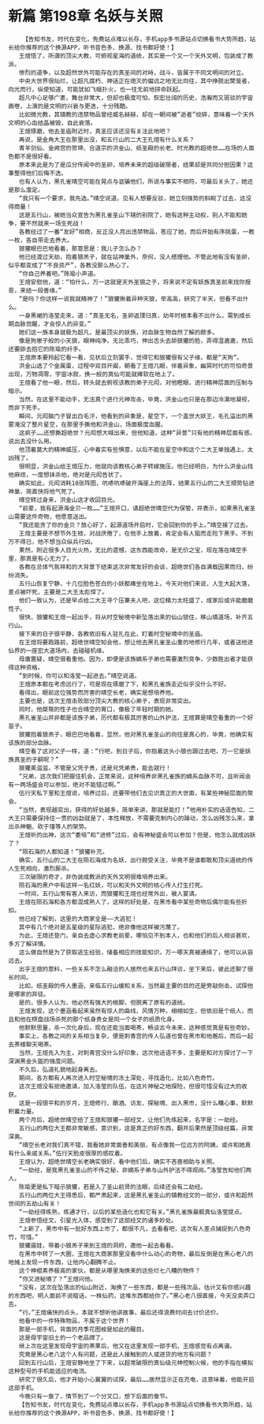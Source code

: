 # 新篇 第198章 名妖与关照
        【告知书友，时代在变化，免费站点难以长存，手机app多书源站点切换看书大势所趋，站长给你推荐的这个换源APP，听书音色多、换源、找书都好使！】
       王煊悟了，所谓的顶尖大教，可俯视星海的道统，其实是一个又一个天外文明，包装成了教派。
       惨烈的道争，以及超然世外可能存在的真圣间的对峙，战斗，皆属于不同文明间的对立。
       中央大世界很灿烂，让超凡腐朽、神话正在熄灭的偏远之地无比向往，其中挣脱出樊笼者，向光而行，纵使知道，可能犹如飞蛾扑火，也一往无前地拼命跃起。
       超凡中心足够广袤，舞台非常大，但却也极度可怕，恢宏壮阔的历史，浩瀚而又斑驳的宇宙画卷，上演的是文明的兴衰与更迭，十分残酷。
       比如微光教，其镇教的违禁物品曾经威名赫赫，却在一朝间被“逝者”绞碎，意味着一个天外文明的心血结晶被毁，自此衰落。
       王煊琢磨，他去圣庙附近时，真圣应该还没有关注此地吧？
       再说，是金角大王在那里出没，和五行山的二大王孔煊有什么关系？
       青羊剑仙、金阙宫的贺坤、合道宗的洪金山、纸圣殿的长老、时光教的超绝世……在场的人面色都不是很好看。
       原本来此是为了是瓜分传闻中的圣卵，培养未来的超级破限者，结果却是共同分担因果？这事整得他们后悔不迭。
       也有人认为，黑孔雀晴空可能在晃点与诓骗他们，所说与事实不相符，可最后关头了，她还是那么澹定。
       “我只有一个要求，我先选。”晴空说道，见有人想要反驳，她立刻强势的斜睨了过去，这没得商量！
       这是五行山，被她当众宣告为黑孔雀圣山下辖的别院了，她有这种主动权，别人不能和她争，要不然就来一场生死战！
       各教经过了一番“友好”相商，反正没人亮出违禁物品，答应了她，而后开始有序挑蛋，一教一枚，各自带走去养大。
       狼獾眼巴巴地看着，那意思是：我儿子怎么办？
       他已经渡过天劫，抱着狼羔子，就在站神巢外，奈何，没人搭理他。不管此地有没有圣卵，似乎都变成了“不良资产”，各教没那么热心了。
       “你自己养着吧。”陈瑜小声道。
       王煊安慰他，道：“怕什么，万一这就是天外圣狼之子，将来说不定有妖族真圣前来找你报恩，来结一段善缘。”
       “是吗？你这样一说我就精神了！”狼獾揪着异种天狼，举高高，研究了半天，但看不出什么。
       一身黑裙的洛莹走来，道：“真圣无名，圣卵返璞归真，幼年时根本看不出什么，需到成长期血脉觉醒，才会惊人的异变。”
       她们这一族本身就极为超凡，是最顶尖的妖族，对血脉生物自然了解的颇多。
       像是狗崽子般的小天狼，眼神纯净，无比乖巧，伸出舌头去舔狼獾的脸，弄得湿漉漉，然后还要舔去抱它的陈瑜的纤手。
       王煊原本要拎起它看一看，见状后立刻罢手，觉得它和狼獾很有父子缘，都是“天狗”。
       洪金山选了个金属蛋，过程中双目开阖，朝看了王煊几眼，伴着异象，幽冥时代的可怕奇景出现，万物凋零，宇宙冰寂，换一般的真仙可能就瘫软在地上了。
       王煊看了他一眼，然后，转头就去俯视该教的弟子元闳，对他瞪眼，进行精神层面的压制与暗示。
       当然，在这里不能动手，无法真个进行元神攻击，毕竟，洪金山也只是在那边冷漠地凝视，而非下死手。
       瞬间，元闳脑门子冒出白毛汗，他看到的异象是，星空下，一个盖世大妖王，毛孔溢出的黑雾淹没了整片星空，在那里手撕他和洪金山，场面极度血腥。
       这疯子……还想撕超绝世？元闳想大喊出来，但他知道，这种“异景”只有他的精神层面有感，说出去没什么用。
       他顶着莫大的精神威压，心中着实有些惧意，以后不能在星空中和这个二大王单独遇上，太凶残了。
       很明显，洪金山给王煊压力，他就向该教核心弟子转嫁施压。他已经明白，为什么洪金山找他麻烦，一度想抹杀他，绝对是元闳告状了。
       确实如此，元闳消耗18张阵图，吭哧吭哧破开海崖上的法阵，结果五行山的二大王顺势钻进神巢，简直快将他气死了。
       晴空转过身来，洪金山这才收回目光。
       “前辈，我有起源海金贝一枚……”王煊开口，请超绝世晴空代为保管，并表示，如果黑孔雀圣山需要这件奇物，他愿意送出。
       “我还能贪了你的金贝？放心好了，起源道场开启时，它会回到你的手上。”晴空接了过去。
       王煊主要是不想节外生枝，对战厌倦了，在他手上放着，肯定会有人铤而走险下黑手。不到万不得已，他不想当众纵兵行凶。
       果然，附近很多人目光火热，无比的遗憾，这东西能改命，是无价之宝，现在落在晴空手里，那真是有心无力了。
       各教在总体气氛祥和的大背景下结束这次非常友好的会谈，超绝世们各自满载因果而归，纷纷消失。
       五行山恢复宁静，十几位脸色苍白的小妖都瘫坐在地上，今天对他们来说，人生大起大落，差点被吓死，主要是二大王太彪悍了。
       他们一致认为，还是早点给二大王寻个压寨夫人吧，这位精力太旺盛了，成家后或许能磨磨性子。
       很快，狼獾和王煊一起出手，将从时空秘境中新坠落出来的仙山锁住，移山填道场，补齐五行山。
       接下来的日子很平静，各教依旧有人驻扎在此，盯着时空秘境中的圣庙。
       在王煊将要跑路前，超绝世晴空知会他，想让他去黑孔雀圣山重的地修行几年，或者送他进仙界的一座宏大道场内，去碰碰机缘。
       母庸置疑，晴空很看重他。因为，即便是该族嫡系子弟也需要激烈竞争，少数胜出者才能获得这种资格。
       “到时候，你可以和洛莹一起进去。”晴空说道。
       王煊原本都在考虑远行了，可是现在琢磨了下，和黑孔雀族走近似乎没什么不好。
       看得出，眼前这位强势而厉害的晴空长老，确实是想培养他。
       主要也是，这次王煊击败部分顶尖大教的核心弟子，表现非常突出。
       同时，他桀骜的性子也合晴空的胃口，像极了年轻时期的她。
       黑孔雀圣山并非都是该族子弟，历代都有极其厉害的山外护法，王煊算是晴空看重的一个好苗子。
       狼獾抱着狼羔子，眼巴巴地看着，显然，他对黑孔雀圣山的向往是真心的，毕竟，他确实有该族的部分血脉。
       晴空看了这对父子一样，道：“行吧，到日子后，你抱着这头小狼也跟过去吧，万一它是妖族真圣的子嗣呢？”
       狼獾美滋滋，不管是父凭子贵，还是兄凭弟贵，能去就行！
       “兄弟，这次我们把握住机会，正常来说，这种培养非黑孔雀族的嫡系血脉不可，且听闻会有一两场盛会可以参加，绝对不能错过啊。”
       伍行天私下里和王煊说，培养过后，还要带他们去见识真正的大世面，有某些神秘层面的聚会。
       “当然，表现越突出，获得的好处越多，简单来讲，那就是能打！”他用朴实的话语告知，二大王只需要保持住一贯的凶勐就是了，本性释放，不需要克制内心的躁动，怎么凶残怎么来，拿出杀神魈、砍于瑾等人的架势。
       王煊听的出神，这次“委培”和“进修”过后，会有神秘盛会可以参加？但是，他怎么就成凶妖了？
       “陨石海的人都知道！”狼獾补充。
       确实，五行山的二大王在陨石海成为名妖，出行颇受关注，毕竟不是谁都敢和顶尖道统的传人生死相向，激烈厮杀。
       三次破限的奇才，非伪装成教派的天外文明很难培养出来。
       陨石海的黑户中有这样一名红妖，可以和天外文明的核心传人打生打死。
       一时间，五行山常有客人来访，而狼獾和王煊也经常外出，被人宴请。
       王煊在陨石海和各方都混成熟人了，这样的好处是，在黑市看中某些奇物后偶尔能有些折扣。
       他已经了解到，这里的大商家全是——大逃犯！
       其中有几个绝对是五星级的星际逃犯，绝非像他这样被污蔑了。
       为此，王煊还登门，亲自去虚心求教老前辈，哪怕见不到本人，也和他们的后人相谈甚欢，多方了解详情。
       这么做自然是为了获取逃生经验，储备相应的技能知识，万一哪天真被通缉了，他可以从容远去。
       出乎王煊的意料，一些关系不怎么融洽的人居然也来五行山拜访，坐下来后，彼此还聊了很长时间。
       比如，纸圣殿的传人墨涵，亲临五行山缓和关系，当然最主要的目的还是旁敲侧击，试探他是哪家的弃徒。
       是的，很多人认为，他必然有强大的根脚，但脱离了原有的道统。
       王煊发现，这个墨涵看起来虽然有惊人的曲线，风情万种，栩栩如生，但依旧是个纸人，而且和他在棋盘战场杀死的那个纸身贵女是同一个女子的纸质化身。
       他默默思量，杀一次化身后，现在还能当面喝茶，畅谈古今未来，这种感觉真是有些奇妙。
       事实上，各教之间的关系相当复杂，便是刺青宫的传人弘道也曾在黑市和他邂后，而后一起去茶楼聊天喝茶。
       当然，王煊先入为主，对刺青宫没什么好印象，这次他话语不多，主要是和对方探讨了一下深渊黑金头盔的强度问题。
       不久后，弘道礼貌地起身离去。
       期间，各方都有人再次进入时空秘境的冻土深处，寻找造化，比如八色奇竹。
       这次王煊没有拒绝邀请，加入洛莹的队伍，在这片神秘之地探险，但很可惜没有过大的收获。
       这是一段很平和的岁月，王煊修行、酿酒、访友、探秘境、出入黑市，没什么糟心事，默默积蓄力量。
       两个月后，超绝世晴空给了王煊和狼獾一部经文，让他们先练起来，名字是：一劫经。
       五行山的两位大王都非常敏感，意识到，这是真正的好东西，翻开后果然是顶级经篇，异常深奥。
       “晴空长老对我们真不错，我看她非常面善和美丽，有点像我一位远方的阿姨，或许和她真有什么亲戚关系。”伍行天脸皮很厚的感叹着。
       王煊认为，超绝世晴空长老确实很好，看中他们后，确实不吝啬相助与关照。
       “一劫经，是我黑孔雀圣山的不传之秘，非嫡系子弟与山外护法不得观阅。”洛莹告知他们两人。
       陈瑜更是私下暗示狼獾，若是入了圣山前贤的法眼，后续还会有二劫经。
       五行山的两位大王得悉后，都严肃起来，这是黑孔雀圣山的镇教经文的一部分，或许和超然世间的五劫山有关！
       “一劫经得练熟，练通才行，以后的某些造化也和它有关。”黑孔雀族最靓真仙洛莹提点。
       王煊参悟经文，引星光入体，感受到了这部经文的诸多妙处。
       “上新了，黑市中有一批好东西上市了，都很不凡，去看看吧，这次有人差点捕捉到八色奇竹，可惜。”
       狼獾遛娃，带着小狼羔子来到王煊的洞府，邀他一起去看看。
       在黑市中转了一大圈，王煊在大商家那里没看中什么动心的奇物，最后反倒是在黑心老八的地摊上发现一件东西，让他内心翻腾不止。
       这个神棍素养极高的家伙，都是从哪里淘换来的这些烂七八糟的物件？
       “你又进秘境了？”王煊问他。
       “没有，这次在坠落出的仙山附近，淘换了一些东西，都是一些残次品，估计又有你感兴趣的东西吧，明人面前不说暗话，一株仙药，这堆东西都给你了。”黑心老八很直接，今天没卖弄口舌。
       “行。”王煊痛快的点头，本就不想听他讲故事，最后还得浪费时间去讨价还价。
       他看中的一件特殊物品，不属于这个世界！
       那是一部手机，背面的月季花图桉是如此的醒目。
       这是母宇宙旧土的一个老品牌了。
       继上次在这里发现母宇宙的茶果后，他又在这里发现一部手机，王煊感觉有点离谱。
       究竟是黑心老八这个人有问题，还是此人接触到的人或进货的地方有问题？
       回到五行山后，王煊安静地坐了下来，以超常破限的真仙级元神控制火候，他的手指在模拟这种型号的手机能适应的电流。
       研究了很久后，他才开始小心翼翼的试探，最后……居然显示正在充电，这意味着，他能开启这部手机。
       今晚只有一章了，情节到了一个分叉口，想下后面的章节。
       【告知书友，时代在变化，免费站点难以长存，手机app多书源站点切换看书大势所趋，站长给你推荐的这个换源APP，听书音色多、换源、找书都好使！】